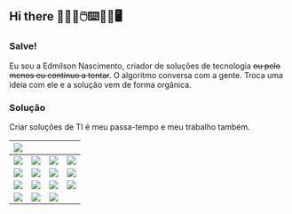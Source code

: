 ## Hi there 👨🏽‍💻🖱️⌨️💾💾🖥️

### Salve! 
Eu sou a Edmilson Nascimento, criador de soluções de tecnologia ~~ou pelo menos eu continuo a tentar~~.
O algoritmo conversa com a gente. Troca uma ideia com ele e a solução vem de forma orgânica.

### Solução
Criar soluções de TI é meu passa-tempo e meu trabalho também.





| <a href="https://instagram.com/edmilson_nascimento" target="_blank"><img src="https://img.shields.io/badge/SAP-0FAAFF?style=for-the-badge&logo=sap&logoColor=white" target="_blank"></a> ||||
| :--- | :--- | :--- | :--- |
| <img src="https://img.shields.io/badge/JavaScript-323330?style=for-the-badge&logo=javascript&logoColor=F7DF1E" target="_blank"> | <img src="https://img.shields.io/badge/MySQL-005C84?style=for-the-badge&logo=mysql&logoColor=white" target="_blank"> | <img src="https://img.shields.io/badge/PHP-777BB4?style=for-the-badge&logo=php&logoColor=white" target="_blank"> | <img src="https://img.shields.io/badge/HTML5-E34F26?style=for-the-badge&logo=html5&logoColor=white" target="_blank"> |
| <img src="https://img.shields.io/badge/GIT-E44C30?style=for-the-badge&logo=git&logoColor=white" target="_blank"> | <img src="https://img.shields.io/badge/GitHub-100000?style=for-the-badge&logo=github&logoColor=white" target="_blank"> | <img src="https://img.shields.io/badge/GitLab-330F63?style=for-the-badge&logo=gitlab&logoColor=white" target="_blank"> | <img src="https://img.shields.io/badge/Azure_DevOps-0078D7?style=for-the-badge&logo=azure-devops&logoColor=white" target="_blank"> |
| <a href="https://instagram.com/edmilson_nascimento" target="_blank"><img src="https://img.shields.io/badge/-Instagram-%23E4405F?style=for-the-badge&logo=instagram&logoColor=white" target="_blank"></a> | <a href="https://facebook.com/nascimento.edmilson" target="_blank"><img src="https://img.shields.io/badge/Facebook-1877F2?style=for-the-badge&logo=facebook&logoColor=white" target="_blank"></a> | <a href="https://discord.gg/edmilson2706" target="_blank"><img src="https://img.shields.io/badge/Discord-7289DA?style=for-the-badge&logo=discord&logoColor=white" target="_blank"></a> | <a href = "mailto:nascimento@abapconsulting.com.br"><img src="https://img.shields.io/badge/-Gmail-%23333?style=for-the-badge&logo=gmail&logoColor=white" target="_blank"></a> |
| <a href="https://www.linkedin.com/in/nascimentoedmilson" target="_blank"><img src="https://img.shields.io/badge/-LinkedIn-%230077B5?style=for-the-badge&logo=linkedin&logoColor=white" target="_blank"></a> | <a href="https://www.linkedin.com/in/nascimentoedmilson" target="_blank"><img src="https://img.shields.io/badge/ChatGPT-74aa9c?style=for-the-badge&logo=openai&logoColor=white" target="_blank"></a> | <a href="https://www.linkedin.com/in/nascimentoedmilson" target="_blank"><img src="https://img.shields.io/badge/Telegram-2CA5E0?style=for-the-badge&logo=telegram&logoColor=white" target="_blank"></a> |
